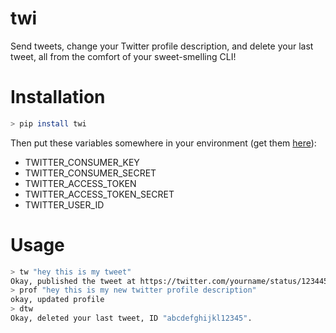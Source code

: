 # twi

Send tweets, change your Twitter profile description, and delete your last tweet, all from the comfort of your sweet-smelling CLI!

# Installation
```bash
> pip install twi
```
Then put these variables somewhere in your environment (get them [here](https://developer.twitter.com/en/portal/dashboard)):

- TWITTER_CONSUMER_KEY
- TWITTER_CONSUMER_SECRET
- TWITTER_ACCESS_TOKEN
- TWITTER_ACCESS_TOKEN_SECRET
- TWITTER_USER_ID

# Usage
```bash
> tw "hey this is my tweet"
Okay, published the tweet at https://twitter.com/yourname/status/12344556
> prof "hey this is my new twitter profile description"
okay, updated profile
> dtw
Okay, deleted your last tweet, ID "abcdefghijkl12345".
```

